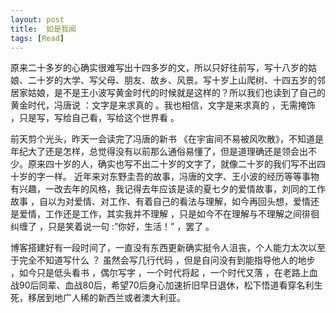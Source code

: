 ```yaml
---
layout: post
title:  如是我闻
tags: [Read]
---
```


  原来二十多岁的心确实很难写出十四多岁的文，所以只好往前写，写十八岁的姑娘、二十岁的大学、写父母、朋友、故乡、风景。写十岁上山爬树、十四五岁的邻居家姑娘，是不是王小波写黄金时代的时候就是这样的？所以我们也读到了自己的黄金时代，冯唐说 ：文字是来求真的 。我也相信，文字是来求真的 ，无需掩饰 ，只是写，写给自己看，写给这个世界看 。

  前天剪个光头，昨天一会读完了冯唐的新书 《在宇宙间不易被风吹散》，不知道是年纪大了还是怎样，总觉得没有以前那么通俗易懂了，但是道理确还是领会出不少。原来四十岁的人，确实也写不出二十岁的文字了，就像二十岁的我们写不出四十岁的字一样。
  近年来对东野圭吾的故事，冯唐的文字、王小波的经历等等事物有兴趣，一改去年的风格，我记得去年应该是读的夏七夕的爱情故事，刘同的工作故事 ，自以为对爱情、对工作、有着自己的看法与理解，如今再回头想，爱情还是爱情，工作还是工作，其实我并不理解 ，只是如今不在理解与不理解之间徘徊纠缠了 ，只是笑着说一句 :”你好，生活！” ，罢了 。

  博客搭建好有一段时间了，一直没有东西更新确实挺令人沮丧，个人能力太次以至于完全不知道写什么 ？ 虽然会写几行代码 ，但是自问没有到能指导他人的地步 ，如今只是低头看书 ，偶尔写字 ，一个时代将起 ，一个时代又落 ，在老路上血战90后同辈、血战80后，希望70后身心加速折旧早日退休，松下悟道看穿名利生死，移居到地广人稀的新西兰或者澳大利亚。

